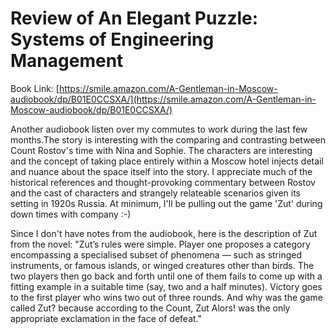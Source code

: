 
# Review of An Elegant Puzzle: Systems of Engineering Management 
Book Link: [https://smile.amazon.com/A-Gentleman-in-Moscow-audiobook/dp/B01E0CCSXA/](https://smile.amazon.com/A-Gentleman-in-Moscow-audiobook/dp/B01E0CCSXA/)

Another audiobook listen over my commutes to work during the last few months.The story is interesting with the comparing and contrasting between Count Rostov's time with Nina and Sophie. The characters are interesting and the concept of taking place entirely within a Moscow hotel injects detail and nuance about the space itself into the story. I appreciate much of the historical references and thought-provoking commentary between Rostov and the cast of characters and strangely relateable scenarios given its setting in 1920s Russia. At minimum, I'll be pulling out the game 'Zut' during down times with company :-) 

Since I don't have notes from the audiobook, here is the description of Zut from the novel: 
"Zut’s rules were simple. Player one proposes a category encompassing a specialised subset of phenomena — such as stringed instruments, or famous islands, or winged creatures other than birds. The two players then go back and forth until one of them fails to come up with a fitting example in a suitable time (say, two and a half minutes). Victory goes to the first player who wins two out of three rounds. And why was the game called Zut? because according to the Count, Zut Alors! was the only appropriate exclamation in the face of defeat."
